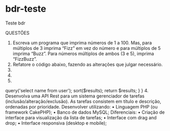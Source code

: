 # bdr-teste
Teste bdr

QUESTÕES
<br/>
1. Escreva um programa que imprima números de 1 a 100. Mas, para múltiplos de 3 imprima
“Fizz” em vez do número e para múltiplos de 5 imprima “Buzz”. Para números múltiplos
de ambos (3 e 5), imprima “FizzBuzz”.
2. Refatore o código abaixo, fazendo as alterações que julgar necessário.
1.
2.
3.
<?
if (isset($_SESSION['loggedin']) && $_SESSION['loggedin'] == true) {4.
5.
6.
7.
8.
9.
header("Location: http://www.google.com");
exit();
} elseif (isset($_COOKIE['Loggedin']) && $_COOKIE['Loggedin'] == true) {
header("Location: http://www.google.com");
exit();
}
3. Refatore o código abaixo, fazendo as alterações que julgar necessário.
1.
2.
3.
4.
5.
6.
7.
8.
9.
10.
11.
12.
13.
14.
<?php
class MyUserClass
{
public function getUserList()
{
$dbconn = new DatabaseConnection('localhost','user','password');
$results = $dbconn->query('select name from user');
sort($results);
return $results;
}
}
4. Desenvolva uma API Rest para um sistema gerenciador de tarefas
(inclusão/alteração/exclusão). As tarefas consistem em título e descrição, ordenadas por
prioridade.
Desenvolver utilizando:
• Linguagem PHP (ou framework CakePHP);
• Banco de dados MySQL;
Diferenciais:
• Criação de interface para visualização da lista de tarefas;
• Interface com drag and drop;
• Interface responsiva (desktop e mobile);
